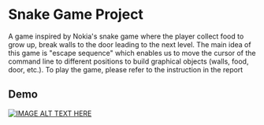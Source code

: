 # Snake Game Project

A game inspired by Nokia's snake game where the player collect food to grow up, break walls to the door leading
to the next level. The main idea of this game is "escape sequence" which enables us to move the cursor of the command line to different positions to build graphical objects (walls, food, door, etc.). To play the game, please refer to the instruction in the report

## Demo
[![IMAGE ALT TEXT HERE](https://img.youtube.com/vi/5wd_bqBRTNM/0.jpg)](https://youtu.be/5wd_bqBRTNM)
